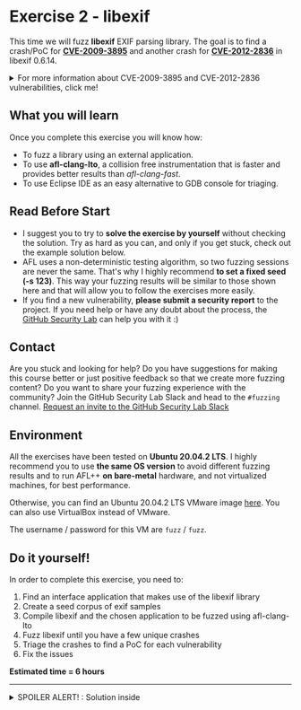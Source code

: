 # Exercise 2 - libexif

This time we will fuzz **libexif** EXIF parsing library. The goal is to find a crash/PoC for [**CVE-2009-3895**](https://cve.mitre.org/cgi-bin/cvename.cgi?name=CVE-2009-3895) and another crash for [**CVE-2012-2836**](https://cve.mitre.org/cgi-bin/cvename.cgi?name=CVE-2012-2836) in libexif 0.6.14.

<details>
  <summary>For more information about CVE-2009-3895 and CVE-2012-2836 vulnerabilities, click me!</summary>
  --------------------------------------------------------------------------------------------------------
  
**CVE-2009-3895** is a heap-based buffer overflow that can be triggered with an invalid EXIF image.
  
  A heap-based buffer overflow is a type of buffer overflow that occurs in the heap data area, and it's usually related to explicit dynamic memory management (allocation/deallocation with malloc() and free() functions).
  
  As a result, a remote attacker can exploit this issue to execute arbitrary code within the context of an application using the affected library.
  
  You can find more information about Heap-based buffer oveflow vulnerabilities at the following link: https://cwe.mitre.org/data/definitions/122.html
  
  -------------------------------------------------------------------------
  
  **CVE-2012-2836** is an Out-of-bounds Read vulneratibily that can be triggered via an image with crafted EXIF tags.
  
  An Out-of-bounds Read is a vulnerability that occurs when the program reads data past the end, or before the beginning, of the intended buffer.
  
  As a result, it allows remote attackers to cause a denial of service or possibly obtain potentially sensitive information from process memory.
  
  You can find more information about Out-of-bounds Read vulnerabilities at the following link: https://cwe.mitre.org/data/definitions/125.html
  
</details>
 

## What you will learn
Once you complete this exercise you will know how:
- To fuzz a library using an external application.
- To use **afl-clang-lto**, a collision free instrumentation that is faster and provides better results than *afl-clang-fast*.
- To use Eclipse IDE as an easy alternative to GDB console for triaging.

## Read Before Start
- I suggest you to try to **solve the exercise by yourself** without checking the solution. Try as hard as you can, and only if you get stuck, check out the example solution below.
- AFL uses a non-deterministic testing algorithm, so two fuzzing sessions are never the same. That's why I highly recommend **to set a fixed seed (-s 123)**. This way your fuzzing results will be similar to those shown here and that will allow you to follow the exercises more easily.  
- If you find a new vulnerability, **please submit a security report** to the project. If you need help or have any doubt about the process, the [GitHub Security Lab](mailto:securitylab.github.com) can help you with it :)

## Contact
Are you stuck and looking for help? Do you have suggestions for making this course better or just positive feedback so that we create more fuzzing content?
Do you want to share your fuzzing experience with the community?
Join the GitHub Security Lab Slack and head to the `#fuzzing` channel. [Request an invite to the GitHub Security Lab Slack](mailto:securitylab-social@github.com?subject=Request%20an%20invite%20to%20the%20GitHub%20Security%20Lab%20Slack)

## Environment

All the exercises have been tested on **Ubuntu 20.04.2 LTS**. I highly recommend you to use **the same OS version** to avoid different fuzzing results and to run AFL++ **on bare-metal** hardware, and not virtualized machines, for best performance.

Otherwise, you can find an Ubuntu 20.04.2 LTS VMware image [here](https://drive.google.com/file/d/1_m1x-SHcm7Muov2mlmbbt8nkrMYp0Q3K/view?usp=sharing). You can also use VirtualBox instead of VMware.

The username / password for this VM are `fuzz` / `fuzz`.

## Do it yourself!
In order to complete this exercise, you need to:
1) Find an interface application that makes use of the libexif library
2) Create a seed corpus of exif samples
3) Compile libexif and the chosen application to be fuzzed using afl-clang-lto
4) Fuzz libexif until you have a few unique crashes
5) Triage the crashes to find a PoC for each vulnerability
6) Fix the issues

**Estimated time = 6 hours**

---

<details>
  <summary>SPOILER ALERT! : Solution inside</summary>

### Download and build your target

Let's first get our fuzzing target. Create a new directory for the project we want to fuzz:
```shell
cd $HOME
mkdir fuzzing_libexif && cd fuzzing_libexif/
```

Download and uncompress libexif-0.6.14:
```shell
wget https://github.com/libexif/libexif/archive/refs/tags/libexif-0_6_14-release.tar.gz
tar -xzvf libexif-0_6_14-release.tar.gz
```
  
Build and install libexif:

```shell
cd libexif-libexif-0_6_14-release/
sudo apt-get update && sudo apt-get install -y autopoint libtool gettext libpopt-dev
autoreconf -fvi
./configure --enable-shared=no --prefix="$HOME/fuzzing_libexif/install/"
make -j$(nproc)
make install
```

### Choosing an interface application
  
Since libexif is a library, we'll need another application that makes use of this library and which will be fuzzed. For this task we're going to use **exif command-line**. Type the following for download and uncompressing exif command-line 0.6.15:
```shell
cd $HOME/fuzzing_libexif
wget https://github.com/libexif/exif/archive/refs/tags/exif-0_6_15-release.tar.gz
tar -xzvf exif-0_6_15-release.tar.gz
```

Now, we can build and install exif command-line utility:
```shell
cd exif-exif-0_6_15-release/
autoreconf -fvi
./configure --enable-shared=no --prefix="$HOME/fuzzing_libexif/install/" PKG_CONFIG_PATH=$HOME/fuzzing_libexif/install/lib/pkgconfig
make -j$(nproc)
make install
```
  
To test everything is working properly, just type:
```shell
$HOME/fuzzing_libexif/install/bin/exif
```
  
and you should see something like that

![](Images/Image1.png)

### Seed corpus creation
  
Now we need to get some exif samples. We're gonna use the sample images from the following repo: https://github.com/ianare/exif-samples. You can download it with:
```shell
cd $HOME/fuzzing_libexif
wget https://github.com/ianare/exif-samples/archive/refs/heads/master.zip
unzip master.zip
```
  
As an example, we can do:
```shell
$HOME/fuzzing_libexif/install/bin/exif $HOME/fuzzing_libexif/exif-samples-master/jpg/Canon_40D_photoshop_import.jpg
```
  
And the output should look like
![](Images/Image2.png)

### Afl-clang-lto instrumentation

Now we're going to build libexif using **afl-clang-lto** as the compiler. 

```shell
rm -r $HOME/fuzzing_libexif/install
cd $HOME/fuzzing_libexif/libexif-libexif-0_6_14-release/
make clean
export LLVM_CONFIG="llvm-config-12"
CC=afl-clang-lto ./configure --enable-shared=no --prefix="$HOME/fuzzing_libexif/install/"
make -j$(nproc)
make install
```

```shell
cd $HOME/fuzzing_libexif/exif-exif-0_6_15-release
make clean
export LLVM_CONFIG="llvm-config-12"
CC=afl-clang-lto ./configure --enable-shared=no --prefix="$HOME/fuzzing_libexif/install/" PKG_CONFIG_PATH=$HOME/fuzzing_libexif/install/lib/pkgconfig
make -j$(nproc)
make install
```

As you can see, I used **afl-clang-lto** instead of *afl-clang-fast*. In general, *afl-clang-lto* is the best option out there because it's a collision-free instrumentation and it's faster than *afl-clang-fast*.

If you are not sure about when to use *afl-clang-lto* or *afl-clang-fast* you can check the following diagram extracted from [AFLplusplus : instrumenting that target](https://github.com/AFLplusplus/AFLplusplus#1-instrumenting-that-target)

```
+--------------------------------+
| clang/clang++ 11+ is available | --> use LTO mode (afl-clang-lto/afl-clang-lto++)
+--------------------------------+     see [instrumentation/README.lto.md](instrumentation/README.lto.md)
    |
    | if not, or if the target fails with LTO afl-clang-lto/++
    |
    v
+---------------------------------+
| clang/clang++ 6.0+ is available | --> use LLVM mode (afl-clang-fast/afl-clang-fast++)
+---------------------------------+     see [instrumentation/README.llvm.md](instrumentation/README.llvm.md)
    |
    | if not, or if the target fails with LLVM afl-clang-fast/++
    |
    v
 +--------------------------------+
 | gcc 5+ is available            | -> use GCC_PLUGIN mode (afl-gcc-fast/afl-g++-fast)
 +--------------------------------+    see [instrumentation/README.gcc_plugin.md](instrumentation/README.gcc_plugin.md) and
                                       [instrumentation/README.instrument_list.md](instrumentation/README.instrument_list.md)
    |
    | if not, or if you do not have a gcc with plugin support
    |
    v
   use GCC mode (afl-gcc/afl-g++) (or afl-clang/afl-clang++ for clang)
```
  
### Fuzzing time

Now, you can run the fuzzer with the following command:
```shell
afl-fuzz -i $HOME/fuzzing_libexif/exif-samples-master/jpg/ -o $HOME/fuzzing_libexif/out/ -s 123 -- $HOME/fuzzing_libexif/install/bin/exif @@
```
  
After a few minutes, you should have multiple crashes:

![](Images/Image3.png)

### Triage
  
#### Eclipse setup
  
In the exercise 1 we learned how to use GDB console for triaging crashes. In this second exercise, we'll see how to use Eclipse-CDT for debugging purposes.
  
First of all, we can download it from:
https://www.eclipse.org/downloads/download.php?file=/technology/epp/downloads/release/2021-03/R/eclipse-cpp-2021-03-R-linux-gtk-x86_64.tar.gz

If JAVA-SDK is not installed on your system, you can install it on Ubuntu with the following command:
```shell
sudo apt install default-jdk
```
  
Then we can extract it with:
```shell
tar -xzvf eclipse-cpp-2021-03-R-linux-gtk-x86_64.tar.gz
```
  
Once we have started Eclipse-CDT, we need to import our source code into the Project Explorer. For that, we need to go to File -> Import -> and then we need to choose C/C++ -> "Existing code as makefile project". Then we need to select "Linux GCC" and browse for the Exif source code folder:
  
![](Images/Image4.png)
  
If all went well, you should be able to see the "exif" folder into the Project explorer tab.
  
  
Now we're going to configure the debug parameters. For that we need to go to `Run -> Debug Configurations`. Then we select our exif project and browse for the exif binary:
  
![](Images/Image5.png)  
  
Then we need to set the input arguments. For that, go to the `"Arguments"` tab and set the path of one of the AFL crashes.
  
![](Images/Image6.png)
  
Finally, we only need to click on `"Debug"` for starting the debugging sesion and the program will stop at the beginning of the main function.
  
Having got to this point, we only need to click on `Run -> Resume` and the execution will stop when a segmentation fault is detected.
  
![](Images/Image7.png)  

### Fix the issues
  
The last step of the exercise is to fix both bugs. Rebuild your target after the fixes and check that your PoCs don't crash the program anymore. This last part is left as exercise for the student.
  
  <details>
  <summary>Solution inside</summary>
   --------------------------------------------------------------------------------------------------
    
  Official fixes:
    
  - https://github.com/libexif/libexif/commit/8ce72b7f81e61ef69b7ad5bdfeff1516c90fa361
  - https://github.com/libexif/libexif/commit/00986f6fa979fe810b46e376a462c581f9746e06
    
   </details> 

Alternatively, you can download a newer version of libexif, and check that both bugs have been fixed.
  
</details>
